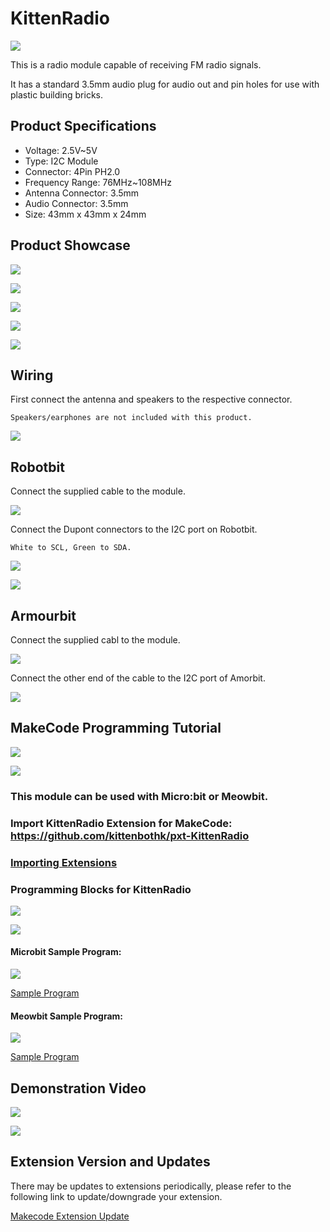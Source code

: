 # KittenRadio

![](./images/kittenRadio1.jpg)

This is a radio module capable of receiving FM radio signals.

It has a standard 3.5mm audio plug for audio out and pin holes for use with plastic building bricks.

## Product Specifications

- Voltage: 2.5V~5V
- Type: I2C Module
- Connector: 4Pin PH2.0
- Frequency Range: 76MHz~108MHz
- Antenna Connector: 3.5mm
- Audio Connector: 3.5mm
- Size: 43mm x 43mm x 24mm

## Product Showcase

![](./images/kittenRadio8.jpg)

![](./images/kittenRadio7.jpg)

![](./images/kittenRadio9.jpg)

![](./images/kittenRadio10.jpg)

![](./images/kittenRadio11.jpg)

## Wiring

First connect the antenna and speakers to the respective connector.

    Speakers/earphones are not included with this product.
    
![](./images/kittenRadio2.jpg)

## Robotbit

Connect the supplied cable to the module.

![](./images/kittenRadio3.jpg)

Connect the Dupont connectors to the I2C port on Robotbit.

    White to SCL, Green to SDA.
    
![](./images/kittenRadio5.png)

![](./images/kittenRadio6.jpg)

## Armourbit
    
Connect the supplied cabl to the module.

![](./images/kittenRadio12.jpg) 

Connect the other end of the cable to the I2C port of Amorbit.

![](./images/kittenRadio13.jpg) 

## MakeCode Programming Tutorial

![](./PWmodules/images/mcbanner.png)

![](../meowbit/images/acbanner.png)

### This module can be used with Micro:bit or Meowbit.

### Import KittenRadio Extension for MakeCode: https://github.com/kittenbothk/pxt-KittenRadio

### [Importing Extensions](../Makecode/powerBrickMC)

### Programming Blocks for KittenRadio

![](./images/radioblocks1.png)

![](./images/radioblocks2.png)

#### Microbit Sample Program:

![](./images/radiocode1.png)

[Sample Program](https://makecode.microbit.org/_7toH1mcCwcyb)

#### Meowbit Sample Program:

![](./images/radiocode3.png)

[Sample Program](https://makecode.com/_YYiLzY5t5X2s)

## Demonstration Video

[![](./images/radiovideo1.png)](https://youtu.be/ZKruHJ0GGoM)

[![](./images/radiovideo2.png)](https://www.youtube.com/watch?v=771JRYQIv0o)

## Extension Version and Updates

There may be updates to extensions periodically, please refer to the following link to update/downgrade your extension.

[Makecode Extension Update](../../../Makecode/makecode_extensionUpdate)